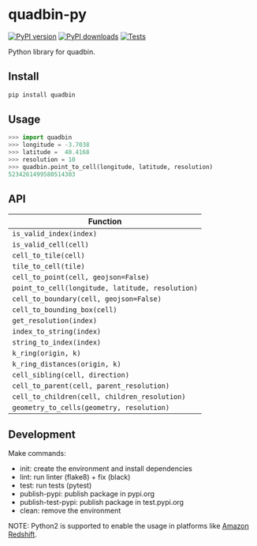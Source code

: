 # quadbin-py

[![PyPI version](https://badge.fury.io/py/quadbin.svg)](https://badge.fury.io/py/quadbin)
[![PyPI downloads](https://img.shields.io/pypi/dm/quadbin.svg)](https://pypistats.org/packages/quadbin)
[![Tests](https://github.com/cartodb/quadbin-py/actions/workflows/ci.yml/badge.svg)](https://github.com/cartodb/quadbin-py/actions)

Python library for quadbin.

## Install

```bash
pip install quadbin
```

## Usage

```py
>>> import quadbin
>>> longitude = -3.7038
>>> latitude =  40.4168
>>> resolution = 10
>>> quadbin.point_to_cell(longitude, latitude, resolution)
5234261499580514303
```

## API

| Function |
|---|
| `is_valid_index(index)` |
| `is_valid_cell(cell)` |
| `cell_to_tile(cell)` |
| `tile_to_cell(tile)` |
| `cell_to_point(cell, geojson=False)` |
| `point_to_cell(longitude, latitude, resolution)` |
| `cell_to_boundary(cell, geojson=False)` |
| `cell_to_bounding_box(cell)` |
| `get_resolution(index)` |
| `index_to_string(index)` |
| `string_to_index(index)` |
| `k_ring(origin, k)` |
| `k_ring_distances(origin, k)` |
| `cell_sibling(cell, direction)` |
| `cell_to_parent(cell, parent_resolution)` |
| `cell_to_children(cell, children_resolution)` |
| `geometry_to_cells(geometry, resolution)` |

## Development

Make commands:

- init: create the environment and install dependencies
- lint: run linter (flake8) + fix (black)
- test: run tests (pytest)
- publish-pypi: publish package in pypi.org
- publish-test-pypi: publish package in test.pypi.org
- clean: remove the environment

NOTE: Python2 is supported to enable the usage in platforms like [Amazon Redshift](https://aws.amazon.com/redshift/).
